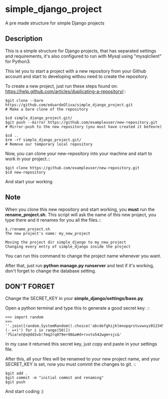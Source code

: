 simple_django_project
==========================

A pre made structure for simple Django projects

Description
-----------

This is a simple structure for Django projects, that has separated settings and requirements, it's also configured to run with Mysql using "mysqlclient" for Python3.

This let you to start a project with a new repository from your Github account and start to developing withou need to create the repository.

To create a new project, just run these steps found on: https://help.github.com/articles/duplicating-a-repository/::

    $git clone --bare https://github.com/eduardoOliva/simple_django_project.git
    # Make a bare clone of the repository
    
    $cd simple_django_project.git/
    $git push --mirror https://github.com/exampleuser/new-repository.git
    # Mirror-push to the new repository (you must have created it befeore)
    
    $cd ..
    $rm -rf simple_django_project.git/
    # Remove our temporary local repository
    
Now, you can clone your new-repository into your machine and start to work in your project.::

    $git clone https://github.com/exampleuser/new-repository.git
    $cd new-repository
    
And start your working

Note
----
 
When you clone this new repository and start working, you **must** run the **rename_project.sh**.
This script will ask the name of this new project, you type there and it renames for you all the files.::

    $./rename_project.sh
    The new project's name: my_new_project

    Moving the project dir simple_django to my_new_project
    Changing every entry of simple_django inside the project

You can run this command to change the project name whenever you want.

After that, just run **python manage.py runserver** and test if it's working, don't forget to change the database setting.

DON'T FORGET
---------------

Change the SECRET_KEY in your **simple_django/settings/base.py**.

Open a python terminal and type this to generate a good secret key:
::

    >>> import random
    >>> ''.join([random.SystemRandom().choice('abcdefghijklmnopqrstuvwxyz0123456789!@#$%^&*(-_=+)') for i in range(50)])
    '7%ia!et@s@dd3vb!fmq2rq079e+98&o#d+rvvto542wgm+sjc&'

In my case it returned this secret key, just copy and paste in your settings file.

After this, all your files will be renamed to your new project name, and your SECRET_KEY is set, now you must commit the changes to git.
::

    $git add .
    $git commit -m "initial commit and renaming"
    $git push


And start coding :)
